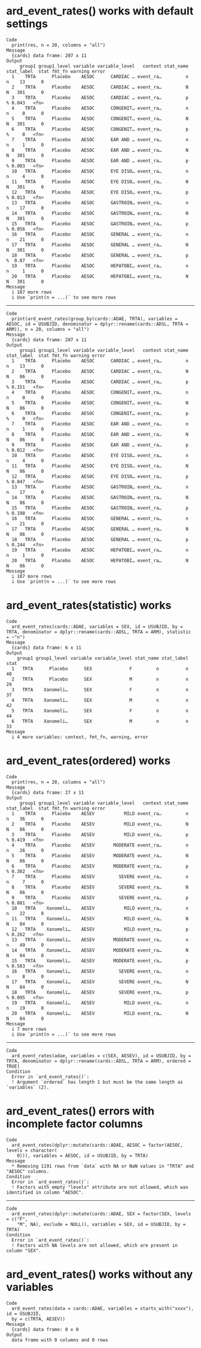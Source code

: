 # ard_event_rates() works with default settings

    Code
      print(res, n = 20, columns = "all")
    Message
      {cards} data frame: 207 x 11
    Output
         group1 group1_level variable variable_level   context stat_name stat_label  stat fmt_fn warning error
      1    TRTA      Placebo    AESOC      CARDIAC … event_ra…         n          n    13      0              
      2    TRTA      Placebo    AESOC      CARDIAC … event_ra…         N          N   301      0              
      3    TRTA      Placebo    AESOC      CARDIAC … event_ra…         p          % 0.043   <fn>              
      4    TRTA      Placebo    AESOC      CONGENIT… event_ra…         n          n     0      0              
      5    TRTA      Placebo    AESOC      CONGENIT… event_ra…         N          N   301      0              
      6    TRTA      Placebo    AESOC      CONGENIT… event_ra…         p          %     0   <fn>              
      7    TRTA      Placebo    AESOC      EAR AND … event_ra…         n          n     1      0              
      8    TRTA      Placebo    AESOC      EAR AND … event_ra…         N          N   301      0              
      9    TRTA      Placebo    AESOC      EAR AND … event_ra…         p          % 0.003   <fn>              
      10   TRTA      Placebo    AESOC      EYE DISO… event_ra…         n          n     4      0              
      11   TRTA      Placebo    AESOC      EYE DISO… event_ra…         N          N   301      0              
      12   TRTA      Placebo    AESOC      EYE DISO… event_ra…         p          % 0.013   <fn>              
      13   TRTA      Placebo    AESOC      GASTROIN… event_ra…         n          n    17      0              
      14   TRTA      Placebo    AESOC      GASTROIN… event_ra…         N          N   301      0              
      15   TRTA      Placebo    AESOC      GASTROIN… event_ra…         p          % 0.056   <fn>              
      16   TRTA      Placebo    AESOC      GENERAL … event_ra…         n          n    21      0              
      17   TRTA      Placebo    AESOC      GENERAL … event_ra…         N          N   301      0              
      18   TRTA      Placebo    AESOC      GENERAL … event_ra…         p          %  0.07   <fn>              
      19   TRTA      Placebo    AESOC      HEPATOBI… event_ra…         n          n     1      0              
      20   TRTA      Placebo    AESOC      HEPATOBI… event_ra…         N          N   301      0              
    Message
      i 187 more rows
      i Use `print(n = ...)` to see more rows

---

    Code
      print(ard_event_rates(group_by(cards::ADAE, TRTA), variables = AESOC, id = USUBJID, denominator = dplyr::rename(cards::ADSL, TRTA = ARM)), n = 20, columns = "all")
    Message
      {cards} data frame: 207 x 11
    Output
         group1 group1_level variable variable_level   context stat_name stat_label  stat fmt_fn warning error
      1    TRTA      Placebo    AESOC      CARDIAC … event_ra…         n          n    13      0              
      2    TRTA      Placebo    AESOC      CARDIAC … event_ra…         N          N    86      0              
      3    TRTA      Placebo    AESOC      CARDIAC … event_ra…         p          % 0.151   <fn>              
      4    TRTA      Placebo    AESOC      CONGENIT… event_ra…         n          n     0      0              
      5    TRTA      Placebo    AESOC      CONGENIT… event_ra…         N          N    86      0              
      6    TRTA      Placebo    AESOC      CONGENIT… event_ra…         p          %     0   <fn>              
      7    TRTA      Placebo    AESOC      EAR AND … event_ra…         n          n     1      0              
      8    TRTA      Placebo    AESOC      EAR AND … event_ra…         N          N    86      0              
      9    TRTA      Placebo    AESOC      EAR AND … event_ra…         p          % 0.012   <fn>              
      10   TRTA      Placebo    AESOC      EYE DISO… event_ra…         n          n     4      0              
      11   TRTA      Placebo    AESOC      EYE DISO… event_ra…         N          N    86      0              
      12   TRTA      Placebo    AESOC      EYE DISO… event_ra…         p          % 0.047   <fn>              
      13   TRTA      Placebo    AESOC      GASTROIN… event_ra…         n          n    17      0              
      14   TRTA      Placebo    AESOC      GASTROIN… event_ra…         N          N    86      0              
      15   TRTA      Placebo    AESOC      GASTROIN… event_ra…         p          % 0.198   <fn>              
      16   TRTA      Placebo    AESOC      GENERAL … event_ra…         n          n    21      0              
      17   TRTA      Placebo    AESOC      GENERAL … event_ra…         N          N    86      0              
      18   TRTA      Placebo    AESOC      GENERAL … event_ra…         p          % 0.244   <fn>              
      19   TRTA      Placebo    AESOC      HEPATOBI… event_ra…         n          n     1      0              
      20   TRTA      Placebo    AESOC      HEPATOBI… event_ra…         N          N    86      0              
    Message
      i 187 more rows
      i Use `print(n = ...)` to see more rows

# ard_event_rates(statistic) works

    Code
      ard_event_rates(cards::ADAE, variables = SEX, id = USUBJID, by = TRTA, denominator = dplyr::rename(cards::ADSL, TRTA = ARM), statistic = ~"n")
    Message
      {cards} data frame: 6 x 11
    Output
        group1 group1_level variable variable_level stat_name stat_label stat
      1   TRTA      Placebo      SEX              F         n          n   40
      2   TRTA      Placebo      SEX              M         n          n   29
      3   TRTA    Xanomeli…      SEX              F         n          n   37
      4   TRTA    Xanomeli…      SEX              M         n          n   42
      5   TRTA    Xanomeli…      SEX              F         n          n   44
      6   TRTA    Xanomeli…      SEX              M         n          n   33
    Message
      i 4 more variables: context, fmt_fn, warning, error

# ard_event_rates(ordered) works

    Code
      print(res, n = 20, columns = "all")
    Message
      {cards} data frame: 27 x 11
    Output
         group1 group1_level variable variable_level   context stat_name stat_label  stat fmt_fn warning error
      1    TRTA      Placebo    AESEV           MILD event_ra…         n          n    36      0              
      2    TRTA      Placebo    AESEV           MILD event_ra…         N          N    86      0              
      3    TRTA      Placebo    AESEV           MILD event_ra…         p          % 0.419   <fn>              
      4    TRTA      Placebo    AESEV       MODERATE event_ra…         n          n    26      0              
      5    TRTA      Placebo    AESEV       MODERATE event_ra…         N          N    86      0              
      6    TRTA      Placebo    AESEV       MODERATE event_ra…         p          % 0.302   <fn>              
      7    TRTA      Placebo    AESEV         SEVERE event_ra…         n          n     7      0              
      8    TRTA      Placebo    AESEV         SEVERE event_ra…         N          N    86      0              
      9    TRTA      Placebo    AESEV         SEVERE event_ra…         p          % 0.081   <fn>              
      10   TRTA    Xanomeli…    AESEV           MILD event_ra…         n          n    22      0              
      11   TRTA    Xanomeli…    AESEV           MILD event_ra…         N          N    84      0              
      12   TRTA    Xanomeli…    AESEV           MILD event_ra…         p          % 0.262   <fn>              
      13   TRTA    Xanomeli…    AESEV       MODERATE event_ra…         n          n    49      0              
      14   TRTA    Xanomeli…    AESEV       MODERATE event_ra…         N          N    84      0              
      15   TRTA    Xanomeli…    AESEV       MODERATE event_ra…         p          % 0.583   <fn>              
      16   TRTA    Xanomeli…    AESEV         SEVERE event_ra…         n          n     8      0              
      17   TRTA    Xanomeli…    AESEV         SEVERE event_ra…         N          N    84      0              
      18   TRTA    Xanomeli…    AESEV         SEVERE event_ra…         p          % 0.095   <fn>              
      19   TRTA    Xanomeli…    AESEV           MILD event_ra…         n          n    19      0              
      20   TRTA    Xanomeli…    AESEV           MILD event_ra…         N          N    84      0              
    Message
      i 7 more rows
      i Use `print(n = ...)` to see more rows

---

    Code
      ard_event_rates(adae, variables = c(SEX, AESEV), id = USUBJID, by = TRTA, denominator = dplyr::rename(cards::ADSL, TRTA = ARM), ordered = TRUE)
    Condition
      Error in `ard_event_rates()`:
      ! Argument `ordered` has length 1 but must be the same length as `variables` (2).

# ard_event_rates() errors with incomplete factor columns

    Code
      ard_event_rates(dplyr::mutate(cards::ADAE, AESOC = factor(AESOC, levels = character(
        0))), variables = AESOC, id = USUBJID, by = TRTA)
    Message
      * Removing 1191 rows from `data` with NA or NaN values in "TRTA" and "AESOC" columns.
    Condition
      Error in `ard_event_rates()`:
      ! Factors with empty "levels" attribute are not allowed, which was identified in column "AESOC".

---

    Code
      ard_event_rates(dplyr::mutate(cards::ADAE, SEX = factor(SEX, levels = c("F",
        "M", NA), exclude = NULL)), variables = SEX, id = USUBJID, by = TRTA)
    Condition
      Error in `ard_event_rates()`:
      ! Factors with NA levels are not allowed, which are present in column "SEX".

# ard_event_rates() works without any variables

    Code
      ard_event_rates(data = cards::ADAE, variables = starts_with("xxxx"), id = USUBJID,
      by = c(TRTA, AESEV))
    Message
      {cards} data frame: 0 x 0
    Output
      data frame with 0 columns and 0 rows

